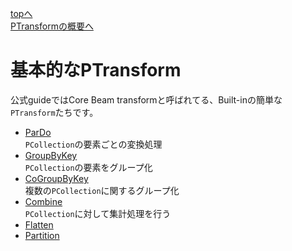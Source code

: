 [topへ](../index.md)  
[PTransformの概要へ](./ptransform.md)

# 基本的なPTransform
公式guideではCore Beam transformと呼ばれてる、Built-inの簡単な`PTransform`たちです。

+ [ParDo](./core/pardo.md)  
`PCollection`の要素ごとの変換処理
+ [GroupByKey](./core/groupbykey.md)  
`PCollection`の要素をグループ化
+ [CoGroupByKey](./core/cogroupbykey.md)  
複数の`PCollection`に関するグループ化
+ [Combine](./core/combine.md)  
`PCollection`に対して集計処理を行う
+ [Flatten](./core/flatten.md)
+ [Partition](./core/partition.md)